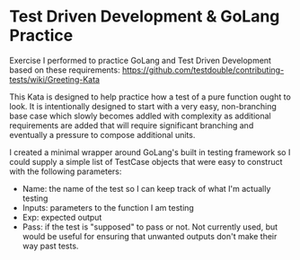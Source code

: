# Test Driven Development & GoLang Practice

Exercise I performed to practice GoLang and Test Driven Development based on these requirements: <https://github.com/testdouble/contributing-tests/wiki/Greeting-Kata>

This Kata is designed to help practice how a test of a pure function ought to look. It is intentionally designed to start with a very easy, non-branching base case which slowly becomes addled with complexity as additional requirements are added that will require significant branching and eventually a pressure to compose additional units.

I created a minimal wrapper around GoLang's built in testing framework so I could supply a simple list of TestCase objects that were easy to construct with the following parameters:

- Name: the name of the test so I can keep track of what I'm actually testing
- Inputs: parameters to the function I am testing
- Exp: expected output
- Pass: if the test is "supposed" to pass or not. Not currently used, but would be useful for ensuring that unwanted outputs don't make their way past tests.
